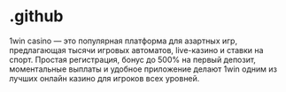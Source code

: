 # .github
1win casino — это популярная платформа для азартных игр, предлагающая тысячи игровых автоматов, live-казино и ставки на спорт. Простая регистрация, бонус до 500% на первый депозит, моментальные выплаты и удобное приложение делают 1win одним из лучших онлайн казино для игроков всех уровней.
